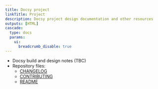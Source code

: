 ```yaml
---
title: Docsy project
linkTitle: Project
description: Docsy project design documentation and other resources
outputs: [HTML]
cascade:
  type: docs
  params:
    ui:
      breadcrumb_disable: true
---
```


- Docsy build and design notes (TBC)
- Repository files:
  - [CHANGELOG](changelog)
  - [CONTRIBUTING](contributing)
  - [README](readme)
